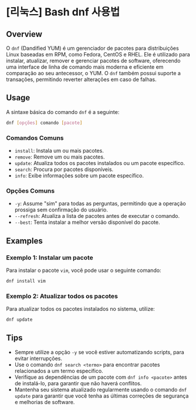 # [리눅스] Bash dnf 사용법

## Overview
O `dnf` (Dandified YUM) é um gerenciador de pacotes para distribuições Linux baseadas em RPM, como Fedora, CentOS e RHEL. Ele é utilizado para instalar, atualizar, remover e gerenciar pacotes de software, oferecendo uma interface de linha de comando mais moderna e eficiente em comparação ao seu antecessor, o YUM. O `dnf` também possui suporte a transações, permitindo reverter alterações em caso de falhas.

## Usage
A sintaxe básica do comando `dnf` é a seguinte:

```bash
dnf [opções] comando [pacote]
```

### Comandos Comuns
- `install`: Instala um ou mais pacotes.
- `remove`: Remove um ou mais pacotes.
- `update`: Atualiza todos os pacotes instalados ou um pacote específico.
- `search`: Procura por pacotes disponíveis.
- `info`: Exibe informações sobre um pacote específico.

### Opções Comuns
- `-y`: Assume "sim" para todas as perguntas, permitindo que a operação prossiga sem confirmação do usuário.
- `--refresh`: Atualiza a lista de pacotes antes de executar o comando.
- `--best`: Tenta instalar a melhor versão disponível do pacote.

## Examples
### Exemplo 1: Instalar um pacote
Para instalar o pacote `vim`, você pode usar o seguinte comando:

```bash
dnf install vim
```

### Exemplo 2: Atualizar todos os pacotes
Para atualizar todos os pacotes instalados no sistema, utilize:

```bash
dnf update
```

## Tips
- Sempre utilize a opção `-y` se você estiver automatizando scripts, para evitar interrupções.
- Use o comando `dnf search <termo>` para encontrar pacotes relacionados a um termo específico.
- Verifique as dependências de um pacote com `dnf info <pacote>` antes de instalá-lo, para garantir que não haverá conflitos.
- Mantenha seu sistema atualizado regularmente usando o comando `dnf update` para garantir que você tenha as últimas correções de segurança e melhorias de software.